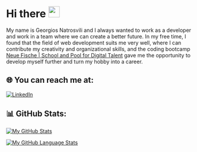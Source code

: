 <h1>Hi there <img src = "https://raw.githubusercontent.com/MartinHeinz/MartinHeinz/master/wave.gif" 
width = 30px></h1>

<p>My name is Georgios Natrosvili and I always wanted to work as a developer and 
work in a team where we can create a better future. In my free time, I found that 
the field of web development suits me very well, where I can contribute my creativity
and organizational skills, and the coding bootcamp <a color='#181A1B'
href="https://www.neuefische.de/">Neue Fische | School and Pool for Digital Talent</a> 
gave me the opportunity to develop myself further and turn my hobby into a career.</p>


## 🌐 You can reach me at:
[![LinkedIn](https://img.shields.io/badge/LinkedIn-%230077B5.svg?logo=linkedin&logoColor=white)](https://linkedin.com/in/Natrosvili) 

## 📊 GitHub Stats:
[![My GitHub Stats](https://github-readme-stats.vercel.app/api/?username=jasongaylord&count_private=true&theme=tokyonight&showicons=true)]()

[![My GitHub Language Stats](https://github-readme-stats.vercel.app/api/top-langs/?username=jasongaylord&langs_count=5&theme=tokyonight)]()

